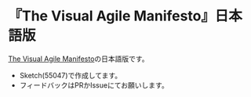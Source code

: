 # 『The Visual Agile Manifesto』日本語版

[The Visual Agile Manifesto](http://www.lynnecazaly.com.au/the-visual-agile-manifesto/)の日本語版です。

- Sketch(55047)で作成してます。
- フィードバックはPRかIssueにてお願いします。